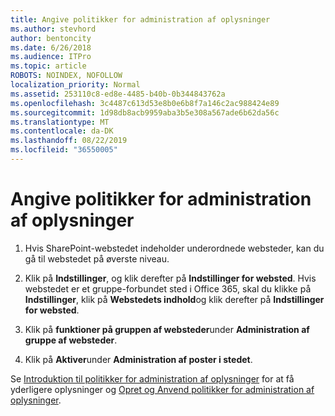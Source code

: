 ```yaml
---
title: Angive politikker for administration af oplysninger
ms.author: stevhord
author: bentoncity
ms.date: 6/26/2018
ms.audience: ITPro
ms.topic: article
ROBOTS: NOINDEX, NOFOLLOW
localization_priority: Normal
ms.assetid: 253110c8-ed8e-4485-b40b-0b344843762a
ms.openlocfilehash: 3c4487c613d53e8b0e6b8f7a146c2ac988424e89
ms.sourcegitcommit: 1d98db8acb9959aba3b5e308a567ade6b62da56c
ms.translationtype: MT
ms.contentlocale: da-DK
ms.lasthandoff: 08/22/2019
ms.locfileid: "36550005"
---
```

# <a name="set-up-information-management-policies"></a>Angive politikker for administration af oplysninger

1. Hvis SharePoint-webstedet indeholder underordnede websteder, kan du gå til webstedet på øverste niveau.
    
2. Klik på **Indstillinger**, og klik derefter på **Indstillinger for websted**. Hvis webstedet er et gruppe-forbundet sted i Office 365, skal du klikke på **Indstillinger**, klik på **Webstedets indhold**og klik derefter på **Indstillinger for websted**.
    
3. Klik på **funktioner på gruppen af websteder**under **Administration af gruppe af websteder**.
    
4. Klik på **Aktiver**under **Administration af poster i stedet**.
    
Se [Introduktion til politikker for administration af oplysninger](https://go.microsoft.com/fwlink/?linkid=404239) for at få yderligere oplysninger og [Opret og Anvend politikker for administration af oplysninger](https://go.microsoft.com/fwlink/?linkid=2003916).
  

